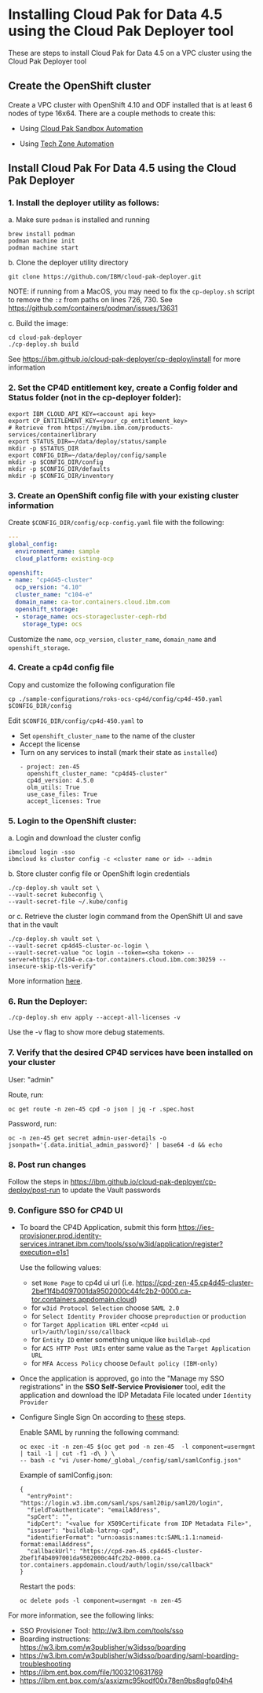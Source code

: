 # Installing Cloud Pak for Data 4.5 using the Cloud Pak Deployer tool

These are steps to install Cloud Pak for Data 4.5 on a VPC cluster using the Cloud Pak Deployer tool

## Create the OpenShift cluster

Create a VPC cluster with OpenShift 4.10 and ODF installed that is at least 6 nodes of type 16x64.  There are a couple methods to create this:

- Using [Cloud Pak Sandbox Automation](https://github.com/ibm-build-labs/cloud-pak-sandboxes/tree/main/terraform/roks_with_odf)

- Using [Tech Zone Automation](./README_TECH_ZONE.md)


## Install Cloud Pak For Data 4.5 using the Cloud Pak Deployer

### 1. Install the deployer utility as follows:
a. Make sure `podman` is installed and running
   ```
   brew install podman
   podman machine init
   podman machine start
   ```
b. Clone the deployer utility directory
   ```
   git clone https://github.com/IBM/cloud-pak-deployer.git
   ```
   NOTE: if running from a MacOS, you may need to fix the `cp-deploy.sh` script to remove the `:z` from paths on lines 726, 730. See https://github.com/containers/podman/issues/13631
   
c. Build the image:
   ```
   cd cloud-pak-deployer
   ./cp-deploy.sh build
   ``` 

See https://ibm.github.io/cloud-pak-deployer/cp-deploy/install for more information

### 2. Set the CP4D entitlement key, create a Config folder and Status folder (not in the cp-deployer folder):

    export IBM_CLOUD_API_KEY=<account api key>
    export CP_ENTITLEMENT_KEY=<your_cp_entitlement_key>
    # Retrieve from https://myibm.ibm.com/products-services/containerlibrary
    export STATUS_DIR=~/data/deploy/status/sample
    mkdir -p $STATUS_DIR
    export CONFIG_DIR=~/data/deploy/config/sample
    mkdir -p $CONFIG_DIR/config
    mkdir -p $CONFIG_DIR/defaults
    mkdir -p $CONFIG_DIR/inventory

### 3. Create an OpenShift config file with your existing cluster information
Create `$CONFIG_DIR/config/ocp-config.yaml` file with the following:
   ```yaml
   ---
   global_config:
     environment_name: sample
     cloud_platform: existing-ocp

   openshift:
   - name: "cp4d45-cluster"
     ocp_version: "4.10"
     cluster_name: "c104-e"
     domain_name: ca-tor.containers.cloud.ibm.com
     openshift_storage:
     - storage_name: ocs-storagecluster-ceph-rbd
       storage_type: ocs
   ```
   Customize the `name`, `ocp_version`, `cluster_name`, `domain_name` and `openshift_storage`.

### 4. Create a cp4d config file
Copy and customize the following configuration file

    cp ./sample-configurations/roks-ocs-cp4d/config/cp4d-450.yaml $CONFIG_DIR/config

Edit `$CONFIG_DIR/config/cp4d-450.yaml` to
- Set `openshift_cluster_name` to the name of the cluster
- Accept the license
- Turn on any services to install (mark their state as `installed`)
   ```
   - project: zen-45
     openshift_cluster_name: "cp4d45-cluster"
     cp4d_version: 4.5.0
     olm_utils: True
     use_case_files: True
     accept_licenses: True
  ```
  
### 5. Login to the OpenShift cluster:

a. Login and download the cluster config

    ibmcloud login -sso
    ibmcloud ks cluster config -c <cluster name or id> --admin

b. Store cluster config file or OpenShift login credentials

    ./cp-deploy.sh vault set \
    --vault-secret kubeconfig \
    --vault-secret-file ~/.kube/config
    
or
c. Retrieve the cluster login command from the OpenShift UI and save that in the vault

    ./cp-deploy.sh vault set \
    --vault-secret cp4d45-cluster-oc-login \
    --vault-secret-value "oc login --token=<sha token> --server=https://c104-e.ca-tor.containers.cloud.ibm.com:30259 --insecure-skip-tls-verify"

More information [here](https://ibm.github.io/cloud-pak-deployer/cp-deploy/run/existing-openshift).

### 6. Run the Deployer:
   ```
   ./cp-deploy.sh env apply --accept-all-licenses -v
   ```
Use the -v flag to show more debug statements.

### 7. Verify that the desired CP4D services have been installed on your cluster

User: 
"admin"

Route, run:
```
oc get route -n zen-45 cpd -o json | jq -r .spec.host
```
Password, run:
```
oc -n zen-45 get secret admin-user-details -o jsonpath='{.data.initial_admin_password}' | base64 -d && echo
```
### 8. Post run changes

Follow the steps in https://ibm.github.io/cloud-pak-deployer/cp-deploy/post-run to update the Vault passwords

### 9. Configure SSO for CP4D UI

- To board the CP4D Application, submit this form https://ies-provisioner.prod.identity-services.intranet.ibm.com/tools/sso/w3id/application/register?execution=e1s1

   Use the following values:
   - set `Home Page` to cp4d ui url (i.e. https://cpd-zen-45.cp4d45-cluster-2bef1f4b4097001da9502000c44fc2b2-0000.ca-tor.containers.appdomain.cloud)
   - for `w3id Protocol Selection` choose `SAML 2.0`
   - for `Select Identity Provider` choose `preproduction` or `production`
   - for `Target Application URL` enter `<cp4d ui url>/auth/login/sso/callback`
   - for `Entity ID` enter something unique like `buildlab-cpd`
   - for `ACS HTTP Post URIs` enter same value as the `Target Application URL`
   - for `MFA Access Policy` choose `Default policy (IBM-only)`

- Once the application is approved, go into the "Manage my SSO registrations" in the **SSO Self-Service Provisioner** tool, edit the application and download the IDP Metadata File located under `Identity Provider`
- Configure Single Sign On according to [these](https://www.ibm.com/docs/en/cloud-paks/cp-data/4.5.x?topic=environment-configuring-sso) steps.

   Enable SAML by running the following command:
   ```
   oc exec -it -n zen-45 $(oc get pod -n zen-45  -l component=usermgmt | tail -1 | cut -f1 -d\ ) \
   -- bash -c "vi /user-home/_global_/config/saml/samlConfig.json"
   ```
   Example of samlConfig.json:
   ```
   {
     "entryPoint": "https://login.w3.ibm.com/saml/sps/saml20ip/saml20/login",
     "fieldToAuthenticate": "emailAddress",
     "spCert": "",
     "idpCert": "<value for X509Certificate from IDP Metadata File>",
     "issuer": "buildlab-latrng-cpd",
     "identifierFormat": "urn:oasis:names:tc:SAML:1.1:nameid-format:emailAddress",
     "callbackUrl": "https://cpd-zen-45.cp4d45-cluster-2bef1f4b4097001da9502000c44fc2b2-0000.ca-tor.containers.appdomain.cloud/auth/login/sso/callback"
   }
   ```
   Restart the pods:
   ```
   oc delete pods -l component=usermgmt -n zen-45
   ```

For more information, see the following links:
- SSO Provisioner Tool: http://w3.ibm.com/tools/sso
- Boarding instructions: https://w3.ibm.com/w3publisher/w3idsso/boarding
- https://w3.ibm.com/w3publisher/w3idsso/boarding/saml-boarding-troubleshooting
- https://ibm.ent.box.com/file/1003210631769 
- https://ibm.ent.box.com/s/asxizmc95kodf00x78en9bs8qgfp04h4


